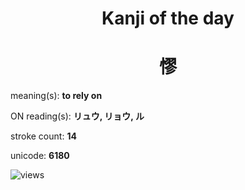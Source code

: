 <h1 align="center">Kanji of the day</h1>
<h1 align="center">憀</h1>
<p align="left">meaning(s): <b>to rely on</b></p>
<p align="left">ON reading(s): <b>リュウ, リョウ, ル</b></p>
<p align="left">stroke count: <b>14</b></p>
<p align="left">unicode: <b>6180</b></p>
<p align="left"><img src="https://komarev.com/ghpvc/?username=tristanwagner-kanjioftheday&label=Views&color=0e75b6&style=flat" alt="views"/></p>
